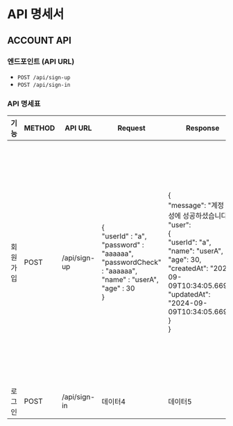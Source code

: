# API 명세서

## ACCOUNT API

### 엔드포인트 (API URL)
- `POST /api/sign-up`
- `POST /api/sign-in`

### API 명세표

| 기능    | METHOD   | API URL    |Request| Response| Response Error|
|----------|----------|----------|----------|------------|----------------|
|회원 가입 | POST  | /api/sign-up  | {<br>"userId" : "a",<br>"password" : "aaaaaa",<br>"passwordCheck" : "aaaaaa",<br>"name" : "userA",<br>"age" : 30<br>}  | {<br>"message": "계정 생성에 성공하셨습니다!",<br>"user": <br>{<br>"userId": "a",<br>"name": "userA",<br>"age": 30,<br>"createdAt": "2024-09-09T10:34:05.669Z",<br>"updatedAt": "2024-09-09T10:34:05.669Z"<br>}<br>}  | #400 body에 올바른 데이터를 기입하지 않았을 경우<br>{"errorMessage": "아이디는 알파벳 소문자와 숫자만 포함할 수 있습니다."}<br>{"errorMessage": "비밀번호는 최소 6자 이상이어야 합니다."}<br>{"errorMessage": "비밀번호 확인에 비밀번호를 입력해주세요."}<br>{"errorMessage": "비밀번호 확인이 일치하지 않습니다."}<br>#409 이미 해당 계정이 존재할 경우<br>{errorMessage: '이미 존재하는 아이디입니다.'}|
|  로그인  | POST  | /api/sign-in  | 데이터4  | 데이터5  | 데이터6  |